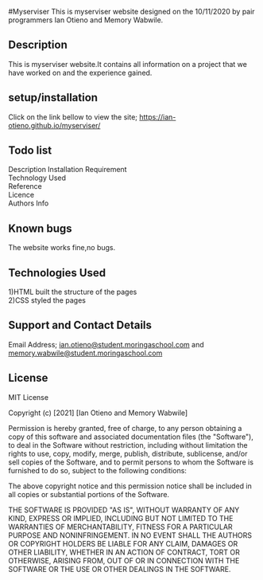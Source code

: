 #Myserviser
This is myserviser website designed on the 10/11/2020 by pair programmers
Ian Otieno and Memory Wabwile.
## Description
This is myserviser website.It contains all information on a project that we have worked on and the experience gained.

## setup/installation
Click on the link  bellow to view the site; https://ian-otieno.github.io/myserviser/
## Todo list
Description<bbr>
Installation Requirement<br>
Technology Used<br>
Reference<br>
Licence<br>
Authors Info

## Known bugs
The website works fine,no bugs.

## Technologies Used
1)HTML  built the structure of the pages <br>2)CSS styled the pages

## Support and Contact Details
Email Address; ian.otieno@student.moringaschool.com and memory.wabwile@student.moringaschool.com

## License
MIT License

Copyright (c) [2021] [Ian Otieno and Memory Wabwile]

Permission is hereby granted, free of charge, to any person obtaining a copy of this software and associated documentation files (the "Software"), to deal in the Software without restriction, including without limitation the rights to use, copy, modify, merge, publish, distribute, sublicense, and/or sell copies of the Software, and to permit persons to whom the Software is furnished to do so, subject to the following conditions:

The above copyright notice and this permission notice shall be included in all copies or substantial portions of the Software.

THE SOFTWARE IS PROVIDED "AS IS", WITHOUT WARRANTY OF ANY KIND, EXPRESS OR IMPLIED, INCLUDING BUT NOT LIMITED TO THE WARRANTIES OF MERCHANTABILITY, FITNESS FOR A PARTICULAR PURPOSE AND NONINFRINGEMENT. IN NO EVENT SHALL THE AUTHORS OR COPYRIGHT HOLDERS BE LIABLE FOR ANY CLAIM, DAMAGES OR OTHER LIABILITY, WHETHER IN AN ACTION OF CONTRACT, TORT OR OTHERWISE, ARISING FROM, OUT OF OR IN CONNECTION WITH THE SOFTWARE OR THE USE OR OTHER DEALINGS IN THE SOFTWARE.